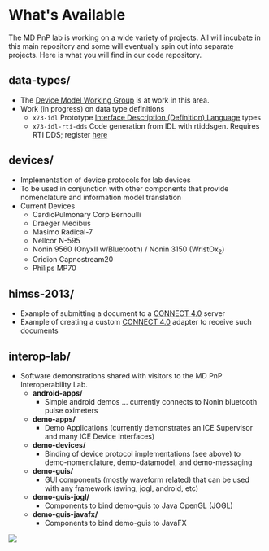 What's Available
========

The MD PnP lab is working on a wide variety of projects.  All will incubate in this main repository and some will eventually spin out into separate projects.  Here is what you will find in our code repository.

data-types/
-------
* The [Device Model Working Group](DeviceModel) is at work in this area.
* Work (in progress) on data type definitions
    * <code>x73-idl</code>  Prototype [Interface Description (Definition) Language](http://en.wikipedia.org/wiki/Interface_description_language) types
    * <code>x73-idl-rti-dds</code>  Code generation from IDL with rtiddsgen. Requires RTI DDS; register [here](http://www.rti.com/downloads/rti-dds.html)

devices/
------
* Implementation of device protocols for lab devices
* To be used in conjunction with other components that provide nomenclature and information model translation
* Current Devices
    * CardioPulmonary Corp Bernoulli
    * Draeger Medibus
    * Masimo Radical-7
    * Nellcor N-595
    * Nonin 9560 (OnyxII w/Bluetooth) / Nonin 3150 (WristOx<sub>2</sub>)
    * Oridion Capnostream20
    * Philips MP70

himss-2013/
--------
* Example of submitting a document to a [CONNECT 4.0](http://www.connectopensource.org) server
* Example of creating a custom [CONNECT 4.0](http://www.connectopensource.org) adapter to receive such documents

interop-lab/
-------- 
* Software demonstrations shared with visitors to the MD PnP Interoperability Lab.
    * __android-apps/__
        * Simple android demos ... currently connects to Nonin bluetooth pulse oximeters
    * __demo-apps/__
        * Demo Applications (currently demonstrates an ICE Supervisor and many ICE Device Interfaces)
    * __demo-devices/__
        * Binding of device protocol implementations (see above) to demo-nomenclature, demo-datamodel, and demo-messaging
    * __demo-guis/__
        * GUI components (mostly waveform related) that can be used with any framework (swing, jogl, android, etc)
    * __demo-guis-jogl/__
        * Components to bind demo-guis to Java OpenGL (JOGL)
    * __demo-guis-javafx/__
        * Components to bind demo-guis to JavaFX

![](https://build.openice.info/ht/?SOURCEFORGEMAINCODE)
